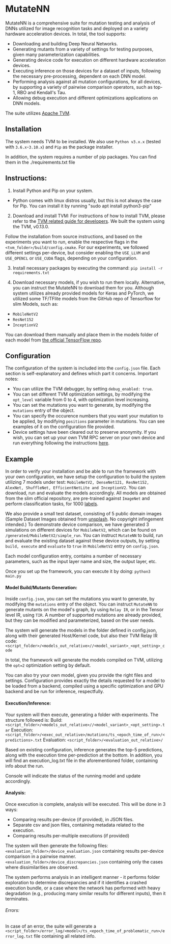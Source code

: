 # MutateNN

MutateNN is a comprehensive suite for mutation testing and analysis of DNNs utilized for image recognition tasks and deployed on a variety hardware acceleration devices. In total, the tool supports:
- Downloading and building Deep Neural Networks.
- Generating mutants from a variety of settings for testing purposes, given many parameterization capabilities.
- Generating device code for execution on different hardware acceleration devices.
- Executing inference on those devices for a dataset of inputs, following the necessary pre-processing, dependent on each DNN model.
- Performing analysis against all mutation configurations, for all devices, by supporting a variety of pairwise comparison operators, such as top-1, RBO and Kendall's Tau.
- Allowing debug execution and different optimizations applications on DNN models.


The suite utilizes [Apache TVM](https://tvm.apache.org/).

## Installation

The system needs TVM to be installed.
We also use `Python v3.x.x` (tested with `3.6.x`-`3.10.x`) and `Pip` as the package installer.

In addition, the system requires a number of pip packages. You can find them in the ./requirements.txt file

## Instructions:

1. Install Python and Pip on your system.
- Python comes with linux distros usually, but this is not always the case for Pip. You can install it by running "sudo apt install python3-pip"
2. Download and install TVM:
For instructions of how to install TVM, please refer to the [TVM related guide for developers](https://tvm.apache.org/docs/install/from_source.html#developers-get-source-from-github).
We built the system using the TVM, v0.13.0.

Follow the installation from source instructions, and based on the experiments you want to run, enable the respective flags in the `<tvm_folder>/build/config.cmake`. For our experiments, we followed different settings per-device, but consider enabling the `USE_LLVM` and `USE_OPENCL` or `USE_CUDA` flags, depending on your configuration.

3. Install necessary packages by executing the command:
`pip install -r requirements.txt` 

4. Download necessary models, if you wish to run them locally. Alternative, you can instruct the MutateNN to download them for you.
Although system utilizes already provided models for Keras and PyTorch, we utilized some TF/TFlite models from the GitHub repo of Tensorflow for slim Models, such as:
- `MobileNetV2`
- `ResNet152`
- `InceptionV2`

You can download them manually and place them in the models folder of each model from [the official TensorFlow repo](https://github.com/tensorflow/models/tree/master/research/slim).


## Configuration
The configuration of the system is included into the `config.json` file.
Each section is self-explanatory and defines which part it concerns.
Important notes:
- You can utilize the TVM debugger, by setting `debug_enabled: true`.
- You can set different TVM optimization settings, by modifying the `opt_level` variable from 0 to 4, with optimization level increasing.
- You can set the mutations you want to generate, by modifying the `mutations` entry of the object.
- You can specify the occurence numbers that you want your mutation to be applied, by modifying `positions` parameter in mutations. You can see examples of it on the configuration file provided.
- Device settings have been cleared out to preserve anonymity. If you wish, you can set up your own TVM RPC server on your own device and run everything following the instructions [here](
https://tvm.apache.org/docs/tutorial/cross_compilation_and_rpc.html).

## Example
In order to verify your installation and be able to run the framework with your own configuration, we have setup the configuration to build the system utilizing 7 models under test: `MobileNetV2, DenseNet121, ResNet152, AlexNet, ShuffleNet, EfficientNetLite and InceptionV2`.
You can download, run and evaluate the models accordingly. All models are obtained from the slim official repository, are pre-trained against `ImageNet` and perform classification tasks, for 1000 [labels](https://gist.github.com/yrevar/942d3a0ac09ec9e5eb3a).

We also provide a small test dataset, consisting of 5 public domain images (Sample Dataset Images obtained from [unsplash](https://unsplash.com/images/stock/public-domain). No copyright infingement intended.) To demonstrate device comparison, we have generated 3 simulations on different devices for `MobileNetV2`, which can be found on `/generated/MobileNetV2/simple_run`.
 You can instruct `MutateNN` to build, run and evaluate the existing dataset against these device outputs, by setting `build, execute` and `evaluate` to `true` in `MobileNetV2` entry on `config.json`.

 Each model configuration entry, contains a number of necessary parameters, such as the input layer name and size, the output layer, etc.


Once you set up the framework, you can execute it by doing:
`python3 main.py`

#### Model Build/Mutants Generation:

Inside `config.json`, you can set the mutations you want to generate, by modifying the `mutations` entry of the object. You can instruct `MutateNN` to generate mutants on the model's graph, by using `Relay IR`, or in the Tensor level IR, using `TIR`. A number of supported mutations are already provided, but they can be modified and parameterized, based on the user needs.


The system will generate the models in the folder defined in config.json, along with their generated Host/Kernel code, but also their TVM Relay IR code:
`<script_folder>/<models_out_relative>//<model_variant>_<opt_setting>_code`

In total, the framework will generate the models compiled on TVM, utilizing the `opt=2` optimization setting by default.

You can also try your own model, given you provide the right files and settings. Configuration provides exactly the details requested for a model to be loaded from a backend, compiled using a specific optimization and GPU backend and be run for inference, respectfully.


#### Execution/Inference:
Your system will then execute, generating a folder with experiments. The structure followed is:
Build: `<script_folder>/<models_out_relative>//<model_variant>_<opt_setting>.tar`
Execution: `<script_folder>/<exec_out_relative>/mutations/ts_<epoch_time_of_run>/<predictions>.txt`
Evaluation: `<script_folder>/<evaluation_out_relative>/`

Based on existing configuration, inference generates the top-5 predictions, along with the execution time per-prediction at the bottom.
In addition, you will find an execution_log.txt file in the aforementioned folder, containing info about the run.

Console will indicate the status of the running model and update accordingly.

#### Analysis:
Once execution is complete, analysis will be executed. This will be done in 3 ways:
- Comparing results per-device (if provided), in JSON files.
- Separate csv and json files, containing metadata related to the execution.
- Comparing results per-multiple executions (if provided)

The system will then generate the following files:
`<evaluation_folder>/device_evaluation.json` containing results per-device comparison in a pairwise manner.
`<evaluation_folder>/device_discrepancies.json` containing only the cases where dissimilarities are observed.

The system performs analysis in an intelligent manner - it performs folder exploration to determine discrepancies and if it identifies a crashed execution bundle, or a case where the network has performed with heavy degradation (e.g., producing many similar results for different inputs), then it terminates.


###### Errors:
In case of an error, the suite will generate a `<script_folder>/error_log/<model>/ts_<epoch_time_of_problematic_run>/error_log.txt` file containing all related info.
